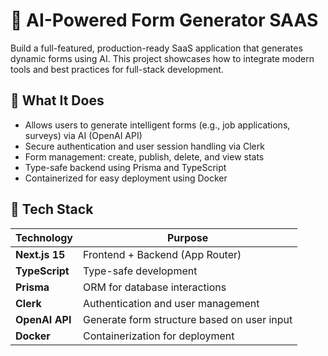 # 🚀 AI-Powered Form Generator SAAS

Build a full-featured, production-ready SaaS application that generates dynamic forms using AI. This project showcases how to integrate modern tools and best practices for full-stack development.

## 🧠 What It Does

- Allows users to generate intelligent forms (e.g., job applications, surveys) via AI (OpenAI API)
- Secure authentication and user session handling via Clerk
- Form management: create, publish, delete, and view stats
- Type-safe backend using Prisma and TypeScript
- Containerized for easy deployment using Docker

## 🧰 Tech Stack

| Technology   | Purpose                                      |
|--------------|----------------------------------------------|
| **Next.js 15** | Frontend + Backend (App Router)             |
| **TypeScript** | Type-safe development                       |
| **Prisma**    | ORM for database interactions                |
| **Clerk**     | Authentication and user management           |
| **OpenAI API**| Generate form structure based on user input  |
| **Docker**    | Containerization for deployment              |

